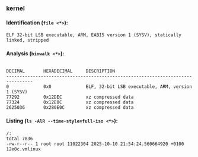 ### kernel
#### Identification (`file <*>`):
```
ELF 32-bit LSB executable, ARM, EABI5 version 1 (SYSV), statically linked, stripped
```
#### Analysis (`binwalk <*>`):
```

DECIMAL       HEXADECIMAL     DESCRIPTION
--------------------------------------------------------------------------------
0             0x0             ELF, 32-bit LSB executable, ARM, version 1 (SYSV)
77292         0x12DEC         xz compressed data
77324         0x12E0C         xz compressed data
2625036       0x280E0C        xz compressed data
```
#### Listing (`ls -AlR --time-style=full-iso <*>`):
```
/:
total 7836
-rw-r--r-- 1 root root 11022304 2025-10-10 21:54:24.560664920 +0100 12e0c.vmlinux
```

